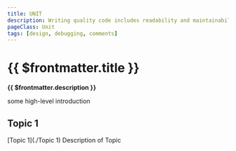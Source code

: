 ```yaml
---
title: UNIT
description: Writing quality code includes readability and maintainability
pageClass: Unit
tags: [design, debugging, comments]
---
```


# {{ $frontmatter.title }}
**{{ $frontmatter.description }}**

some high-level introduction

## Topic 1
[Topic 1](./Topic 1)
Description of Topic
